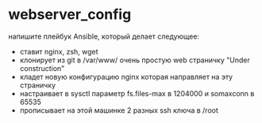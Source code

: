 # webserver_config
напишите плейбук Ansible, который делает следующее:
- ставит nginx, zsh, wget
- клонирует из git в /var/www/ очень простую web страничку "Under construction"
- кладет новую конфигурацию nginx которая направляет на эту страничку
- настраивает в sysctl параметр fs.files-max в 1204000 и somaxconn в 65535
- прописывает на этой машинке 2 разных ssh ключа в /root
